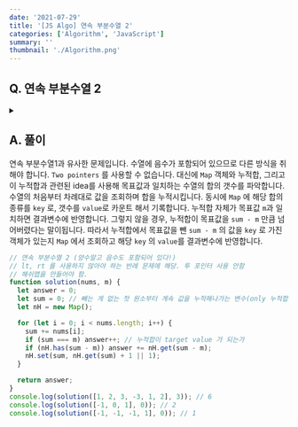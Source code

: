 ```yaml
---
date: '2021-07-29'
title: '[JS Algo] 연속 부분수열 2'
categories: ['Algorithm', 'JavaScript']
summary: ''
thumbnail: './Algorithm.png'
---
```


## Q. 연속 부분수열 2

<details>
<summary></summary>
<div markdown="1">       
N 개의 수로 이루어진 수열이 주어집니다. 이때 수열의 연속된 부분 수열의 합 중에서 목표로 하는 M 값을 갖는 모든 연속부분수열의 갯수를 반환해야 합니다.<br>
단, 수열에 수에 음수가 포함되어 있습니다.
</div>
</details>

## A. 풀이

연속 부분수열1과 유사한 문제입니다. 수열에 음수가 포함되어 있으므로 다른 방식을 취해야 합니다. `Two pointers` 를 사용할 수 없습니다. 대신에 `Map` 객체와 누적합, 그리고 이 누적합과 관련된 idea를 사용해 목표값과 일치하는 수열의 합의 갯수를 파악합니다. 수열의 처음부터 차례대로 값을 조회하며 합을 누적시킵니다. 동시에 `Map` 에 해당 합의 종류를 `key` 로, 갯수를 `value`로 카운트 해서 기록합니다. 누적합 자체가 목표값 `m`과 일치하면 결과변수에 반영합니다. 그렇지 않을 경우, 누적합이 목표값을 `sum - m` 만큼 넘어버렸다는 말이됩니다. 따라서 누적합에서 목표값을 뺀 `sum - m` 의 값을 `key` 로 가진 객체가 있는지 `Map` 에서 조회하고 해당 `key` 의 `value`를 결과변수에 반영합니다.

```javascript
// 연속 부분수열 2 (양수말고 음수도 포함되어 있다!)
// lt, rt 를 사용하지 않아야 하는 반례 문제에 해당. 투 포인터 사용 안함
// 해쉬맵을 만들어야 함.
function solution(nums, m) {
  let answer = 0;
  let sum = 0; // 빼는 게 없는 첫 원소부터 계속 값을 누적해나가는 변수(only 누적합)
  let nH = new Map();

  for (let i = 0; i < nums.length; i++) {
    sum += nums[i];
    if (sum === m) answer++; // 누적합이 target value 가 되는가
    if (nH.has(sum - m)) answer += nH.get(sum - m);
    nH.set(sum, nH.get(sum) + 1 || 1);
  }

  return answer;
}
console.log(solution([1, 2, 3, -3, 1, 2], 3)); // 6
console.log(solution([-1, 0, 1], 0)); // 2
console.log(solution([-1, -1, -1, 1], 0)); // 1
```
